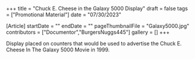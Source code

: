 +++
title = "Chuck E. Cheese in the Galaxy 5000 Display"
draft = false
tags = ["Promotional Material"]
date = "07/30/2023"

[Article]
startDate = ""
endDate = ""
pageThumbnailFile = "Galaxy5000.jpg"
contributors = ["Documentor","BurgersNuggs445"]
gallery = []
+++


Display placed on counters that would be used to advertise the Chuck E. Cheese In The Galaxy 5000 Movie in 1999.